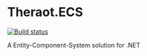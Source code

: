 # Theraot.ECS

[![Build status](https://ci.appveyor.com/api/projects/status/yny5hsrbjc7asfud?svg=true)](https://ci.appveyor.com/project/theraot/theraot-ecs)

A Entity-Component-System solution for .NET
